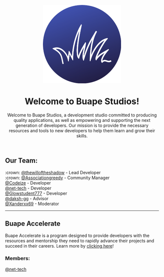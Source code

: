 <div align="center">
<img width="256" src="https://raw.githubusercontent.com/buape/.github/main/buape_circle.png" alt="Our Logo"></a>
<h1>Welcome to Buape Studios!</h1>

Welcome to Buape Studios, a development studio committed to producing quality applications, as well as empowering and supporting the next generation of developers. Our mission is to provide the necessary resources and tools to new developers to help them learn and grow their skills.
</div>
<br />
<h2>Our Team:</h2>
:crown: <a href="https://github.com/thewilloftheshadow">@thewilloftheshadow</a> - Lead Developer<br />
:crown: <a href="https://github.com/associationgreedy">@Associationgreedy</a> - Community Manager<br />
<a href="https://github.com/Codeize">@Codeize</a> - Developer<br />
<a href="https://github.com/net-tech">@net-tech</a> - Developer<br />
<a href="https://github.com/Glowstudent777">@Glowstudent777</a> - Developer<br />
<a href="https://github.com/daksh-gg">@daksh-gg</a> - Advisor<br />
<a href="https://github.com/Xanderxx69">@Xanderxx69</a> - Moderator<br />

<hr />

<h2>Buape Accelerate</h2>
Buape Accelerate is a program designed to provide developers with the resources and mentorship they need to rapidly advance their projects and succeed in their careers.
Learn more by <a href="https://go.buape.com/accelerate">clicking here</a>!

<h3>Members:</h3>
<a href="https://github.com/net-tech">@net-tech</a><br />

